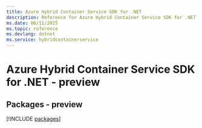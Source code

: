 ```yaml
---
title: Azure Hybrid Container Service SDK for .NET
description: Reference for Azure Hybrid Container Service SDK for .NET
ms.date: 06/11/2025
ms.topic: reference
ms.devlang: dotnet
ms.service: hybridcontainerservice
---
```

# Azure Hybrid Container Service SDK for .NET - preview
## Packages - preview
[!INCLUDE [packages](hybrid-container-service-index.md)]
